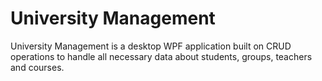 # University Management

University Management is a desktop WPF application built on CRUD operations to handle all necessary data about students, groups, teachers and courses.
